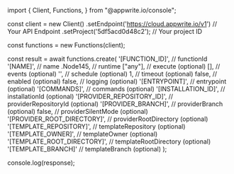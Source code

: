 import { Client, Functions,  } from "@appwrite.io/console";

const client = new Client()
    .setEndpoint('https://cloud.appwrite.io/v1') // Your API Endpoint
    .setProject('5df5acd0d48c2'); // Your project ID

const functions = new Functions(client);

const result = await functions.create(
    '[FUNCTION_ID]', // functionId
    '[NAME]', // name
    .Node145, // runtime
    ["any"], // execute (optional)
    [], // events (optional)
    '', // schedule (optional)
    1, // timeout (optional)
    false, // enabled (optional)
    false, // logging (optional)
    '[ENTRYPOINT]', // entrypoint (optional)
    '[COMMANDS]', // commands (optional)
    '[INSTALLATION_ID]', // installationId (optional)
    '[PROVIDER_REPOSITORY_ID]', // providerRepositoryId (optional)
    '[PROVIDER_BRANCH]', // providerBranch (optional)
    false, // providerSilentMode (optional)
    '[PROVIDER_ROOT_DIRECTORY]', // providerRootDirectory (optional)
    '[TEMPLATE_REPOSITORY]', // templateRepository (optional)
    '[TEMPLATE_OWNER]', // templateOwner (optional)
    '[TEMPLATE_ROOT_DIRECTORY]', // templateRootDirectory (optional)
    '[TEMPLATE_BRANCH]' // templateBranch (optional)
);

console.log(response);
